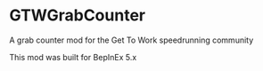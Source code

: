 # GTWGrabCounter
A grab counter mod for the Get To Work speedrunning community

This mod was built for BepInEx 5.x
